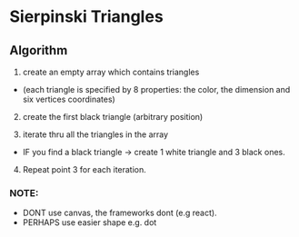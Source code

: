 # Sierpinski Triangles

## Algorithm
1. create an empty array which contains triangles 
  - (each triangle is specified by 8 properties: the color, the dimension and six vertices coordinates)

2. create the first black triangle (arbitrary position)

3.  iterate thru all the triangles in the array 
  - IF you find a black triangle -> create 1 white triangle and 3 black ones.

4. Repeat point 3 for each iteration.

### NOTE:
- DONT use canvas, the frameworks dont (e.g react).
- PERHAPS use easier shape e.g. dot